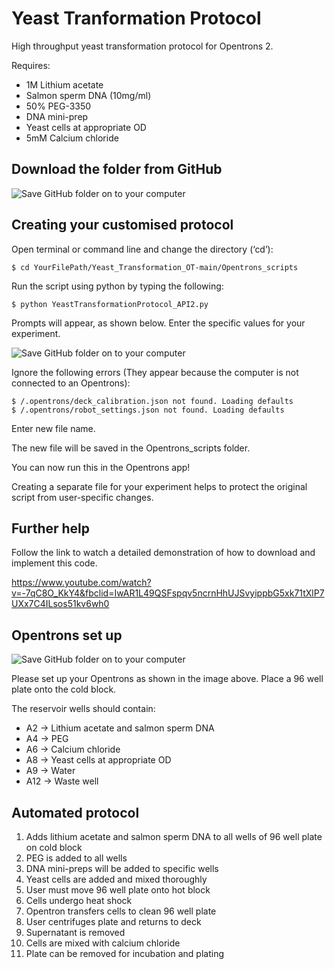 # Yeast Tranformation Protocol
High throughput yeast transformation protocol for Opentrons 2.

Requires:
- 1M Lithium acetate
- Salmon sperm DNA (10mg/ml)
- 50% PEG-3350
- DNA mini-prep
- Yeast cells at appropriate OD
- 5mM Calcium chloride 

Download the folder from GitHub
-------------------

![Save GitHub folder on to your computer](https://i.postimg.cc/1t8HdhjY/Screenshot-2020-12-14-at-15-56-09.png)



Creating your customised protocol
-------------------

Open terminal or command line and change the directory (‘cd’):

	$ cd YourFilePath/Yeast_Transformation_OT-main/Opentrons_scripts 
 
Run the script using python by typing the following:

	$ python YeastTransformationProtocol_API2.py
	

Prompts will appear, as shown below. Enter the specific values for your experiment.

![Save GitHub folder on to your computer](https://i.postimg.cc/cLFZ72tb/Screenshot-2020-12-14-at-16-23-20.png)

Ignore the following errors (They appear because the computer is not connected to an Opentrons):
  
	$ /.opentrons/deck_calibration.json not found. Loading defaults
	$ /.opentrons/robot_settings.json not found. Loading defaults


Enter new file name. 

The new file will be saved in the Opentrons_scripts folder.

You can now run this in the Opentrons app!

Creating a separate file for your experiment helps to protect the original script from user-specific changes. 

Further help
-------------------

Follow the link to watch a detailed demonstration of how to download and implement this code.

https://www.youtube.com/watch?v=-7qC8O_KkY4&fbclid=IwAR1L49QSFspqv5ncrnHhUJSvyippbG5xk71tXlP7UXx7C4ILsos51kv6wh0

Opentrons set up
-------------------

![Save GitHub folder on to your computer](https://i.postimg.cc/pdj3q73J/pasted-image-0.png)

Please set up your Opentrons as shown in the image above. Place a 96 well plate onto the cold block.

The reservoir wells should contain:
- A2 &#8594; Lithium acetate and salmon sperm DNA
- A4 &#8594; PEG
- A6 &#8594; Calcium chloride
- A8 &#8594; Yeast cells at appropriate OD
- A9 &#8594; Water
- A12 &#8594; Waste well

Automated protocol
-------------------

1) Adds lithium acetate and salmon sperm DNA to all wells of 96 well plate on cold block
2) PEG is added to all wells
3) DNA mini-preps will be added to specific wells
4) Yeast cells are added and mixed thoroughly
5) User must move 96 well plate onto hot block 
6) Cells undergo heat shock
7) Opentron transfers cells to clean 96 well plate 
8) User centrifuges plate and returns to deck
9) Supernatant is removed
10) Cells are mixed with calcium chloride
11) Plate can be removed for incubation and plating


